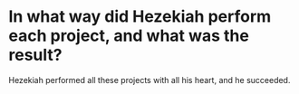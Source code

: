 # In what way did Hezekiah perform each project, and what was the result?

Hezekiah performed all these projects with all his heart, and he succeeded.
